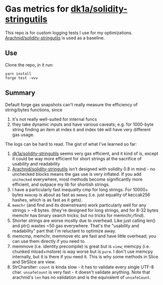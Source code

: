 # Gas metrics for [dk1a/solidity-stringutils](https://github.com/dk1a/solidity-stringutils)

This repo is for custom logging tests I use for my optimizations. [Arachnid/solidity-stringutils](https://github.com/Arachnid/solidity-stringutils) is used as a baseline.

## Use

Clone the repo, in it run:
```
yarn install
forge test -vvv
```

## Summary

Default forge gas snapshots can't really measure the efficiency of string/bytes functions, since
1. it's not really well-suited for internal funcs
2. they take dynamic inputs and have various caveats; e.g. for 1000-byte string finding an item at index `0` and index `500` will have very different gas usage.

The logs can be hard to read. The gist of what I've learned so far:
1. [dk1a/solidity-stringutils](https://github.com/dk1a/solidity-stringutils) seems very gas efficient, and it kind of is, except it could be way more efficient for short strings at the sacrifice of usability and readability
2. [Arachnid/solidity-stringutils](https://github.com/Arachnid/solidity-stringutils) isn't designed with solidity 0.8 in mind - no unchecked blocks means the gas use is very inflated. If you add `unchecked` everywhere, most methods become significantly more efficient, and outpace my lib for shortish strings.
3. I have a particularly fast inequality cmp for long strings. For 10000+ bytes `memcmp` is about as fast as `memeq` (i.e. just equality of keccak256 hashes, which is as fast as it gets).
4. `memchr` (and find and its downstream) work particularly well for any strings > ~8 bytes. (they're designed for long strings, and for 8-32 bytes memchr has binary search tricks; but no tricks for memrchr,rfind).
5. Shorter strings are worse mostly due to overhead. Like just calling len() and ptr() wastes ~50 gas everywhere. That's the "usability and readability" part that I'm reluctant to optimize away.
6. memcmp, memchr, memmove etc are fast and have little overhead; you can use them directly if you need to.
7. memmove (i.e. identity precompile) is great but is `view`; memcpy (i.e. chunked mload+mstore) is way worse but is `pure`. I don't use memcpy internally, but it is there if you need it. This is why some methods in Slice and StrSlice are view.
8. StrCharsIter: `count` is kinda slow - it has to validate every single UTF-8 char. `unsafeCount` is very fast - it doesn't validate anything. Note that arachnid's `len` has no validation and is the equivalent of `unsafeCount`.
